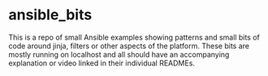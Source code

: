 # ansible_bits

This is a repo of small Ansible examples showing patterns and small bits of code around jinja, filters or other aspects of the platform. These bits are mostly running on localhost and all should have an accompanying explanation or video linked in their individual READMEs.
